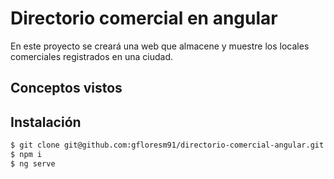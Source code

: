 # Directorio comercial en angular

En este proyecto se creará una web que almacene y muestre los locales comerciales registrados en una ciudad.

## Conceptos vistos

## Instalación

```bash
$ git clone git@github.com:gfloresm91/directorio-comercial-angular.git
$ npm i
$ ng serve
```
